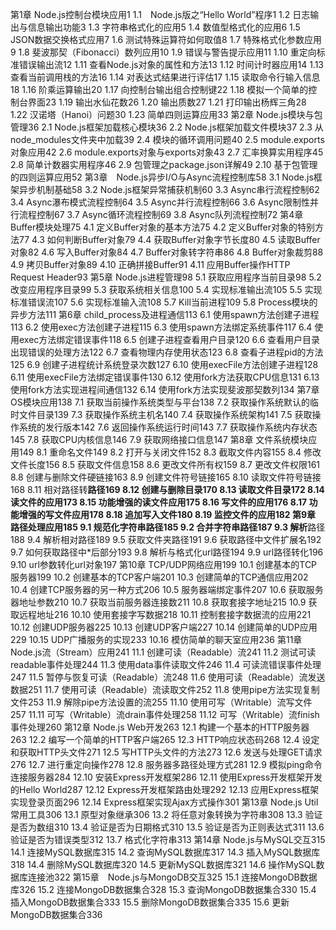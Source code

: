 第1章 Node.js控制台模块应用1
1.1　Node.js版之“Hello World”程序1
1.2 日志输出与信息输出功能3
1.3 字符串格式化的应用5
1.4 数值型格式化的应用6
1.5 JSON数据交换格式应用7
1.6 测试特殊运算符如何取值8
1.7 特殊格式化参数应用9
1.8 斐波那契（Fibonacci）数列应用10
1.9 错误与警告提示应用11
1.10 重定向标准错误输出流12
1.11 查看Node.js对象的属性和方法13
1.12 时间计时器应用14
1.13 查看当前调用栈的方法16
1.14 对表达式结果进行评估17
1.15 读取命令行输入信息18
1.16 阶乘运算输出20
1.17 向控制台输出组合控制键22
1.18 模拟一个简单的控制台界面23
1.19 输出水仙花数26
1.20 输出质数27
1.21 打印输出杨辉三角28
1.22 汉诺塔（Hanoi）问题30
1.23 简单四则运算应用33
第2章 Node.js模块与包管理36
2.1 Node.js框架加载核心模块36
2.2 Node.js框架加载文件模块37
2.3 从node_modules文件夹中加载39
2.4 模块的循环调用问题40
2.5 module.exports对象应用42
2.6 module.exports对象与exports对象43
2.7 汇率换算实用程序45
2.8 简单计数器实用程序46
2.9 包管理之package.json详解49
2.10 基于包管理的四则运算应用52
第3章　Node.js异步I/O与Async流程控制库58
3.1 Node.js框架异步机制基础58
3.2 Node.js框架异常捕获机制60
3.3 Async串行流程控制62
3.4 Async瀑布模式流程控制64
3.5 Async并行流程控制66
3.6 Async限制性并行流程控制67
3.7 Async循环流程控制69
3.8 Async队列流程控制72
第4章 Buffer模块处理75
4.1 定义Buffer对象的基本方法75
4.2 定义Buffer对象的特别方法77
4.3 如何判断Buffer对象79
4.4 获取Buffer对象字节长度80
4.5 读取Buffer对象82
4.6 写入Buffer对象84
4.7 Buffer对象转字符串86
4.8 Buffer对象裁剪88
4.9 拷贝Buffer对象89
4.10 正确拼接Buffer91
4.11 应用Buffer操作HTTP Request Header93
第5章 Node.js进程管理98
5.1 获取应用程序当前目录98
5.2 改变应用程序目录99
5.3 获取系统相关信息100
5.4 实现标准输出流105
5.5 实现标准错误流107
5.6 实现标准输入流108
5.7 Kill当前进程109
5.8 Process模块的异步方法111
第6章 child_process及进程通信113
6.1 使用spawn方法创建子进程113
6.2 使用exec方法创建子进程115
6.3 使用spawn方法绑定系统事件117
6.4 使用exec方法绑定错误事件118
6.5 创建子进程查看用户目录120
6.6 查看用户目录出现错误的处理方法122
6.7 查看物理内存使用状态123
6.8 查看子进程pid的方法125
6.9 创建子进程统计系统登录次数127
6.10 使用execFile方法创建子进程128
6.11 使用execFile方法绑定错误事件130
6.12 使用fork方法获取CPU信息131
6.13 使用fork方法实现进程间通信132
6.14 使用fork方法实现斐波那契数列134
第7章 OS模块应用138
7.1 获取当前操作系统类型与平台138
7.2 获取操作系统默认的临时文件目录139
7.3 获取操作系统主机名140
7.4 获取操作系统架构141
7.5 获取操作系统的发行版本142
7.6 返回操作系统运行时间143
7.7 获取操作系统内存状态145
7.8 获取CPU内核信息146
7.9 获取网络接口信息147
第8章 文件系统模块应用149
8.1 重命名文件149
8.2 打开与关闭文件152
8.3 截取文件内容155
8.4 修改文件长度156
8.5 获取文件信息158
8.6 更改文件所有权159
8.7 更改文件权限161
8.8 创建与删除文件硬链接163
8.9 创建文件符号链接165
8.10 读取文件符号链接168
8.11 相对路径转**路径169
8.12 创建与删除目录170
8.13 读取文件目录172
8.14 读文件的应用173
8.15 功能增强的读文件应用175
8.16 写文件的应用176
8.17 功能增强的写文件应用178
8.18 追加写入文件180
8.19 监控文件的应用182
第9章 路径处理应用185
9.1 规范化字符串路径185
9.2 合并字符串路径187
9.3 解析**路径188
9.4 解析相对路径189
9.5 获取文件夹路径191
9.6 获取路径中文件扩展名192
9.7 如何获取路径中*后部分193
9.8 解析与格式化url路径194
9.9 url路径转化196
9.10 url参数转化url对象197
第10章 TCP/UDP网络应用199
10.1 创建基本的TCP服务器199
10.2 创建基本的TCP客户端201
10.3 创建简单的TCP通信应用202
10.4 创建TCP服务器的另一种方式206
10.5 服务器端绑定事件207
10.6 获取服务器地址参数210
10.7 获取当前服务器连接数211
10.8 获取套接字地址215
10.9 获取远程地址216
10.10 使用套接字写数据218
10.11 控制套接字数据流的应用221
10.12 创建UDP服务器225
10.13 创建UDP客户端227
10.14 创建简单的UDP应用229
10.15 UDP广播服务的实现233
10.16 模仿简单的聊天室应用236
第11章　Node.js流（Stream）应用241
11.1 创建可读（Readable）流241
11.2 测试可读readable事件处理244
11.3 使用data事件读取文件246
11.4 可读流错误事件处理247
11.5 暂停与恢复可读（Readable）流248
11.6 使用可读（Readable）流发送数据251
11.7 使用可读（Readable）流读取文件252
11.8 使用pipe方法实现复制文件253
11.9 解除pipe方法设置的流255
11.10 使用可写（Writable）流写文件257
11.11 可写（Writable）流drain事件处理258
11.12 可写（Writable）流finish事件处理260
第12章 Node.js Web开发263
12.1 构建一个基本的HTTP服务器263
12.2 编写一个简单的HTTP客户端265
12.3 HTTP响应状态码268
12.4 设定和获取HTTP头文件271
12.5 写HTTP头文件的方法273
12.6 发送与处理GET请求276
12.7 进行重定向操作278
12.8 服务器多路径处理方式281
12.9 模拟ping命令连接服务器284
12.10 安装Express开发框架286
12.11 使用Express开发框架开发的Hello World287
12.12 Express开发框架路由处理292
12.13 应用Express框架实现登录页面296
12.14 Express框架实现Ajax方式操作301
第13章 Node.js Util常用工具306
13.1 原型对象继承306
13.2 将任意对象转换为字符串308
13.3 验证是否为数组310
13.4 验证是否为日期格式310
13.5 验证是否为正则表达式311
13.6 验证是否为错误类型312
13.7 格式化字符串313
第14章 Node.js与MySQL交互315
14.1 连接MySQL数据库315
14.2 查询MySQL数据库317
14.3 插入MySQL数据库318
14.4 删除MySQL数据库320
14.5 更新MySQL数据库321
14.6 操作MySQL数据库连接池322
第15章　Node.js与MongoDB交互325
15.1 连接MongoDB数据库326
15.2 连接MongoDB数据集合328
15.3 查询MongoDB数据集合330
15.4 插入MongoDB数据集合333
15.5 删除MongoDB数据集合335
15.6 更新MongoDB数据集合336
